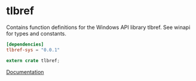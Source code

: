 # tlbref #
Contains function definitions for the Windows API library tlbref. See winapi for types and constants.

```toml
[dependencies]
tlbref-sys = "0.0.1"
```

```rust
extern crate tlbref;
```

[Documentation](https://retep998.github.io/doc/tlbref/)
